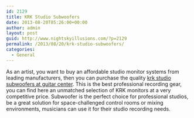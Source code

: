 ```yaml
---
id: 2129
title: KRK Studio Subwoofers
date: 2013-08-20T05:26:00+00:00
author: admin
layout: post
guid: http://www.nightskyillusions.com/?p=2129
permalink: /2013/08/20/krk-studio-subwoofers/
categories:
  - General
---
```

As an artist, you want to buy an affordable studio monitor systems from leading manufacturers, then you can purchase the quality [krk studio subwoofers at guitar center](http://www.guitarcenter.com/KRK,Studio-Subwoofers-Recording.gc). This is the best professional recording gear, you can find here an unmatched selection of KRK monitors at a very competitive price. Subwoofer is the perfect choice for professional studios, be a great solution for space-challenged control rooms or mixing environments, musicians can use it for their studio recording needs.